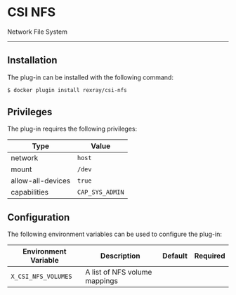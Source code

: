 # CSI NFS

Network File System

---

## Installation
The plug-in can be installed with the following command:

```bash
$ docker plugin install rexray/csi-nfs
```

## Privileges
The plug-in requires the following privileges:

Type | Value
-----|------
network | `host`
mount | `/dev`
allow-all-devices | `true`
capabilities | `CAP_SYS_ADMIN`

## Configuration
The following environment variables can be used to configure the plug-in:

| Environment Variable | Description | Default | Required |
|---------------------|-------------|---------|---------|
| `X_CSI_NFS_VOLUMES` | A list of NFS volume mappings | | |
